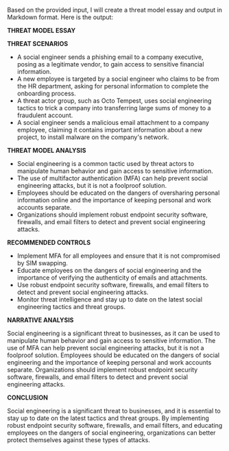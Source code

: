 Based on the provided input, I will create a threat model essay and output in Markdown format. Here is the output:

**THREAT MODEL ESSAY**

**THREAT SCENARIOS**

* A social engineer sends a phishing email to a company executive, posing as a legitimate vendor, to gain access to sensitive financial information.
* A new employee is targeted by a social engineer who claims to be from the HR department, asking for personal information to complete the onboarding process.
* A threat actor group, such as Octo Tempest, uses social engineering tactics to trick a company into transferring large sums of money to a fraudulent account.
* A social engineer sends a malicious email attachment to a company employee, claiming it contains important information about a new project, to install malware on the company's network.

**THREAT MODEL ANALYSIS**

* Social engineering is a common tactic used by threat actors to manipulate human behavior and gain access to sensitive information.
* The use of multifactor authentication (MFA) can help prevent social engineering attacks, but it is not a foolproof solution.
* Employees should be educated on the dangers of oversharing personal information online and the importance of keeping personal and work accounts separate.
* Organizations should implement robust endpoint security software, firewalls, and email filters to detect and prevent social engineering attacks.

**RECOMMENDED CONTROLS**

* Implement MFA for all employees and ensure that it is not compromised by SIM swapping.
* Educate employees on the dangers of social engineering and the importance of verifying the authenticity of emails and attachments.
* Use robust endpoint security software, firewalls, and email filters to detect and prevent social engineering attacks.
* Monitor threat intelligence and stay up to date on the latest social engineering tactics and threat groups.

**NARRATIVE ANALYSIS**

Social engineering is a significant threat to businesses, as it can be used to manipulate human behavior and gain access to sensitive information. The use of MFA can help prevent social engineering attacks, but it is not a foolproof solution. Employees should be educated on the dangers of social engineering and the importance of keeping personal and work accounts separate. Organizations should implement robust endpoint security software, firewalls, and email filters to detect and prevent social engineering attacks.

**CONCLUSION**

Social engineering is a significant threat to businesses, and it is essential to stay up to date on the latest tactics and threat groups. By implementing robust endpoint security software, firewalls, and email filters, and educating employees on the dangers of social engineering, organizations can better protect themselves against these types of attacks.
